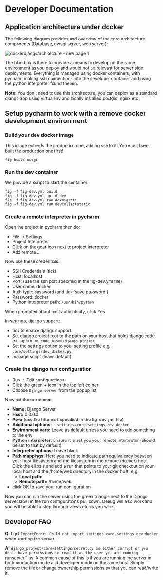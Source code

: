 # Developer Documentation

## Application architecture under docker

The following diagram provides and overview of the core architecture
components (Database, uwsgi server, web server):
 
![dockerdjangoarchitecture - new page 1](https://cloud.githubusercontent.com/assets/178003/5024388/750b85c8-6b12-11e4-97b0-c73b2d07e539.png)
 

The blue box is there to provide a means to develop on the same environment
as you deploy and would not be relevant for server side deployments. 
Everything is managed using docker containers, with pycharm
making ssh connections into the developer container and using the 
python interpreter found therein.

**Note:** You don't need to use this architecture, you can deploy as a standard
django app using virtualenv and locally installed postgis, nginx etc.

## Setup pycharm to work with a remove docker development environment

### Build your dev docker image

This image extends the production one, adding ssh to it. You must
have built the production one first!

```
fig build uwsgi
```

### Run the dev container

We provide a script to start the container:

```
fig -f fig-dev.yml build
fig -f fig-dev.yml up -d dev
fig -f fig-dev.yml run devmigrate
fig -f fig-dev.yml run devcollectstatic
```

### Create a remote interpreter in pycharm

Open the project in pycharm then do:

* File -> Settings
* Project Interpreter
* Click on the gear icon next to project interpreter
* Add remote...

Now use these credentials:

* SSH Credentials (tick)
* Host: localhost
* Port: (use the ssh port specified in the fig-dev.yml file)
* User name: docker
* Auth type: password (and tick 'save password')
* Password: docker
* Python interpreter path: ``/usr/bin/python``

When prompted about host authenticity, click Yes

In settings, django support:

* tick to enable django support.
* Set django project root to the path on your host that holds django code e.g.
  ``<path to code base>/django_project``
* Set the settings option to your setting profile e.g.
  ``core/settings/dev_docker.py``
* manage script (leave default)


### Create the django run configuration

* Run -> Edit configurations
* Click the green + icon in the top left corner
* Choose ``Django server`` from the popup list

Now set these options:

* **Name:** Django Server
* **Host:** 0.0.0.0
* **Port:** (use the http port specified in the fig-dev.yml file)
* **Additional options:** ``--settings=core.settings.dev_docker``
* **Environment vars:** Leave as default unless you need to add something to the env
* **Python interpreter:** Ensure it is set you your remote interpreter (should be
  set to that by default)
* **Interpreter options:** Leave blank
* **Path mappings:** Here you need to indicate path equivalency between your host
  filesystem and the filesystem in the remote (docker) host. Click the ellipsis
  and add a run that points to your git checkout on your local host and the
  /home/web directory in the docker host. e.g.
  * **Local path:** <path to your git repo>
  * **Remote path:** /home/web
* click OK to save your run configuration

Now you can run the server using the green triangle next to the Django server
label in the run configurations pull down. Debug will also work and you will be
able to step through views etc as you work.


## Developer FAQ

**Q**: I get ``ImportError: Could not import settings core.settings.dev_docker``
when starting the server.

**A:** ``django_project/core/settings/secret.py is either corrupt or you don't
have permissions to read it as the user you are running ``runserver`` as. A 
common cause of this is if you are running the server in both production
mode and developer mode on the same host. Simply remove the file or change
ownership permissions so that you can read/write it.


